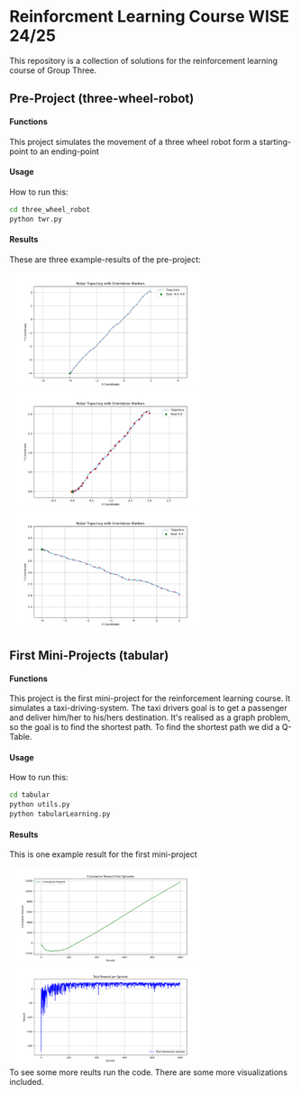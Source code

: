 # Reinforcment Learning Course WISE 24/25

This repository is a collection of solutions for the reinforcement learning course of Group Three.


## Pre-Project (three-wheel-robot)
#### Functions
This project simulates the movement of a three wheel robot form a starting-point to an ending-point

#### Usage
How to run this:
```bash
cd three_wheel_robot
python twr.py
```

#### Results
These are three example-results of the pre-project:
<div>
    <img src="/three_wheel_robot/visus/1.png" alt="First Result" width="350">
    <img src="/three_wheel_robot/visus/2.png" alt="First Result" width="350">
    <img src="/three_wheel_robot/visus/3.png" alt="First Result" width="350">
</div>


## First Mini-Projects (tabular)
#### Functions
This project is the first mini-project for the reinforcement learning course. It simulates a taxi-driving-system. The taxi drivers goal is to get a passenger and deliver him/her to his/hers destination. It's realised as a graph problem, so the goal is to find the shortest path. To find the shortest path we did a Q-Table. 

#### Usage
How to run this:
```bash
cd tabular
python utils.py
python tabularLearning.py
```

#### Results
This is one example result for the first mini-project
<div>
    <img src="/tabular/plots/cumulative_reward_plot.png" alt="First Result" width="350">
    <img src="/tabular/plots/total_reward_plot.png" alt="First Result" width="350">
</div>
To see some more reults run the code. There are some more visualizations included.